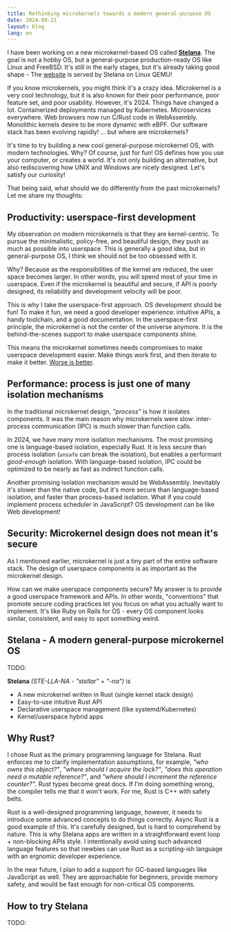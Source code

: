 ```yaml
---
title: Rethinking microkernels towards a modern general-purpose OS
date: 2024-09-21
layout: blog
lang: en
---
```


I have been working on a new microkernel-based OS called **[Stelana](https://stelana.org)**. The goal is not a hobby OS, but a general-purpose production-ready OS like Linux and FreeBSD. It's still in the early stages, but it's already taking good shape - The [website](https://stelana.org) is served by Stelana on Linux QEMU!

If you know microkernels, you might think it's a crazy idea. Microkernel is a very cool technology, but it is also known for their poor performance, poor feature set, and poor usability. However, it's 2024. Things have changed a lot. Containerized deployments managed by Kubernetes. Microservices everywhere. Web browsers now run C/Rust code in WebAssembly. Monolithic kernels desire to be more dynamic with eBPF. Our software stack has been evolving rapidly! ... but where are microkernels?

It's time to try building a new cool general-purpose microkernel OS, with modern technologies. Why? Of course, just for fun! OS defines how you use your computer, or creates a world. It's not only building an alternative, but also rediscovering how UNIX and Windows are nicely designed. Let's satisfy our curiosity!

That being said, what should we do differently from the past microkernels? Let me share my thoughts:

## Productivity: userspace-first development

My observation on modern microkernels is that they are kernel-centric. To pursue the minimalistic, policy-free, and beautiful design, they push as much as possible into userspace. This is generally a good idea, but in general-purpose OS, I think we should not be too obsessed with it.

Why? Because as the responsibilities of the kernel are reduced, the user space becomes larger. In other words, you will spend most of your time in userspace. Even if the microkernel is beautiful and secure, if API is poorly designed, its reliability and development velocity will be poor.

This is why I take the userspace-first approach. OS development should be fun! To make it fun, we need a good developer experience: intuitive APIs, a handy toolchain, and a good documentation. In the userspace-first principle, the microkernel is not the center of the universe anymore. It is the behind-the-scenes support to make userspace components shine.

This means the microkernel sometimes needs compromises to make userspace development easier. Make things work first, and then iterate to make it better. [Worse is better](https://www.dreamsongs.com/WIB.html).

## Performance: process is just one of many isolation mechanisms

In the traditional microkernel design, *"process"* is how it isolates components. It was the main reason why microkernels were slow: inter-process communication (IPC) is much slower than function calls.

In 2024, we have many more isolation mechanisms. The most promising one is language-based isolation, especially Rust. It is less secure than process isolation (`unsafe` can break the isolation), but enables a performant *good-enough* isolation. With language-based isolation, IPC could be optimized to be nearly as fast as indirect function calls.

Another promising isolation mechanism would be WebAssembly. Inevitably it's slower than the native code, but it's more secure than language-based isolation, and faster than process-based isolation. What if you could implement process scheduler in JavaScript? OS development can be like Web development!

## Security: Microkernel design does not mean it's secure

As I mentioned earlier, microkernel is just a tiny part of the entire software stack. The design of userspace components is as important as the microkernel design.

How can we make userspace components secure? My answer is to provide a good userspace framework and APIs. In other words, "conventions" that promote secure coding practices let you focus on what you actually want to implement. It's like Ruby on Rails for OS - every OS component looks similar, consistent, and easy to spot something weird.

## Stelana - A modern general-purpose microkernel OS

TODO:

**Stelana** *(STE-LLA-NA - "stellar" + "-na")* is

- A new microkernel written in Rust (single kernel stack design)
- Easy-to-use intuitive Rust API
- Declarative userspace management (like systemd/Kubernetes)
- Kernel/userspace hybrid apps

## Why Rust?

I chose Rust as the primary programming language for Stelana. Rust enforces me to clarify implementation assumptions, for example, *"who owns this object?"*, *"where should I acquire the lock?"*, *"does this operation need a mutable reference?"*, and *"where should I increment the reference counter?"*. Rust types become great docs. If I'm doing something wrong, the compiler tells me that it won't work. For me, Rust is C++ with safety belts.

Rust is a well-designed programming language, however, it needs to introduce some advanced concepts to do things correctly. Async Rust is a good example of this. It's carefully designed, but is hard to comprehend by nature. This is why Stelana apps are written in a straightforward event loop + non-blocking APIs style. I intentionally avoid using such advanced language features so that newbies can use Rust as a scripting-ish language with an ergnomic developer experience.

In the near future, I plan to add a support for GC-based languages like JavaScript as well. They are approachable for beginners, provide memory safety, and would be fast enough for non-critical OS components.

## How to try Stelana

TODO:
